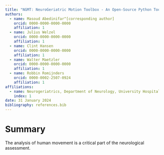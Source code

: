 ```yaml
---
title: "NGMT: NeuroGeriatric Motion Toolbox - An Open-Source Python Toolbox to Analyze Motion Data from Various Recording Modalities"  
authors:
  - name: Masoud Abedinifar^[corresponding author]   
    orcid: 0000-0000-0000-0000  
    affiliation: 1  
  - name: Julius Welzel  
    orcid: 0000-0000-0000-0000  
    affiliation: 1  
  - name: Clint Hansen  
    orcid: 0000-0000-0000-0000  
    affiliation: 1
  - name: Walter Maetzler  
    orcid: 0000-0000-0000-0000  
    affiliation: 1
  - name: Robbin Romijnders  
    orcid: 0000-0002-2507-0924  
    affiliation: 1
affiliations:
  - name: Neurogeriatrics, Department of Neurology, University Hospital Schleswig-Holstein (USKH), Kiel Germany  
    index: 1
date: 31 January 2024  
bibliography: references.bib
---
```


# Summary
The analysis of human movement is a critical part of the neurological assessment.

